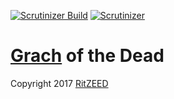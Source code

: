 [![Scrutinizer Build](https://img.shields.io/scrutinizer/build/g/filp/whoops.svg?style=flat-square)](https://github.com/lisovskey/grach)
[![Scrutinizer](https://img.shields.io/scrutinizer/g/filp/whoops.svg?style=flat-square)](https://github.com/lisovskey/grach)
# [Grach](https://telegram.me/GrigoryGrachBot) of the Dead
Copyright 2017 [RitZEED](https://vk.com/ritzeed)

